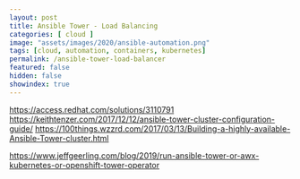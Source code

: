 ```yaml
---
layout: post
title: Ansible Tower - Load Balancing
categories: [ cloud ]
image: "assets/images/2020/ansible-automation.png"
tags: [cloud, automation, containers, kubernetes]
permalink: /ansible-tower-load-balancer
featured: false
hidden: false
showindex: true
---
```



https://access.redhat.com/solutions/3110791
https://keithtenzer.com/2017/12/12/ansible-tower-cluster-configuration-guide/
https://100things.wzzrd.com/2017/03/13/Building-a-highly-available-Ansible-Tower-cluster.html

https://www.jeffgeerling.com/blog/2019/run-ansible-tower-or-awx-kubernetes-or-openshift-tower-operator
